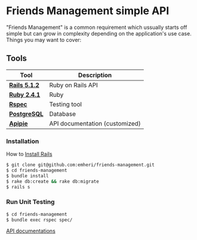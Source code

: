 # Friends Management simple API

"Friends Management" is a common requirement which ussually starts off simple but can grow in complexity depending on the application's use case.
Things you may want to cover:

## Tools
Tool | Description
--- | ---
**[Rails 5.1.2](http://api.rubyonrails.org/)** | Ruby on Rails API
**[Ruby 2.4.1](https://ruby-doc.org/core-2.4.1/)** | Ruby
**[Rspec](https://github.com/rspec/rspec-rails)** | Testing tool
**[PostgreSQL](https://www.postgresql.org/)** | Database
**[Apipie](https://github.com/Apipie/apipie-rails)** | API documentation (customized)

### Installation

How to [Install Rails](http://installrails.com/)

```sh
$ git clone git@github.com:emheri/friends-management.git
$ cd friends-management
$ bundle install
$ rake db:create && rake db:migrate
$ rails s
```

### Run Unit Testing

```sh
$ cd friends-management
$ bundle exec rspec spec/
```

[API documentations](https://arcane-shelf-95028.herokuapp.com/apipie)